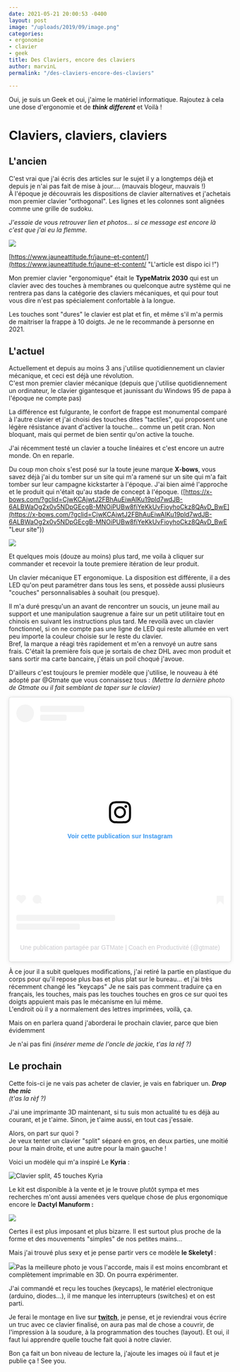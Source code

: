 ```yaml
---
date: 2021-05-21 20:00:53 -0400
layout: post
image: "/uploads/2019/09/image.png"
categories:
- ergonomie
- clavier
- geek
title: Des Claviers, encore des claviers
author: marvinL
permalink: "/des-claviers-encore-des-claviers"

---
```

Oui, je suis un Geek et oui, j'aime le matériel informatique. Rajoutez à cela une dose d'ergonomie et de **_think different_** et Voilà !

# Claviers, claviers, claviers

## L'ancien

C'est vrai que j'ai écris des articles sur le sujet il y a longtemps déjà et depuis je n'ai pas fait de mise à jour.… (mauvais blogeur, mauvais !)  
À l'époque je découvrais les dispositions de clavier alternatives et j'achetais mon premier clavier "orthogonal". Les lignes et les colonnes sont alignées comme une grille de sudoku.

_J'essaie de vous retrouver lien et photos… si ce message est encore là c'est que j'ai eu la flemme._

![](https://aaffmwcuen.cloudimg.io/width/1100/none/https://marvinl.com/cloud_images//uploads/2016/06/claviers.jpg)

[https://www.jauneattitude.fr/jaune-et-content/](https://www.jauneattitude.fr/jaune-et-content/ "L'article est dispo ici !")

Mon premier clavier "ergonomique" était le **TypeMatrix 2030** qui est un clavier avec des touches à membranes ou quelconque autre système qui ne rentrera pas dans la catégorie des claviers mécaniques, et qui pour tout vous dire n'est pas spécialement confortable à la longue.

Les touches sont "dures" le clavier est plat et fin, et même s'il m'a permis de maitriser la frappe à 10 doigts. Je ne le recommande à personne en 2021.

## L'actuel

Actuellement et depuis au moins 3 ans j'utilise quotidiennement un clavier mécanique, et ceci est déjà une révolution.  
C'est mon premier clavier mécanique (depuis que j'utilise quotidiennement un ordinateur, le clavier gigantesque et jaunissant du Windows 95 de papa à l'époque ne compte pas)

La différence est fulgurante, le confort de frappe est monumental comparé à l'autre clavier et j'ai choisi des touches dites "tactiles", qui proposent une légère résistance avant d'activer la touche… comme un petit cran. Non bloquant, mais qui permet de bien sentir qu'on active la touche.

J'ai récemment testé un clavier a touche linéaires et c'est encore un autre monde. On en reparle.

Du coup mon choix s'est posé sur la toute jeune marque **X-bows**, vous savez déjà j'ai du tomber sur un site qui m'a ramené sur un site qui m'a fait tomber sur leur campagne kickstarter à l'époque. J'ai bien aimé l'approche et le produit qui n'était qu'au stade de concept à l'époque.  ([https://x-bows.com/?gclid=CjwKCAjwtJ2FBhAuEiwAIKu19pld7wdJB-6ALBWaOg2x0v5NDpGEcgB-MNOiPUBw8fiYeKkUvFioyhoCkz8QAvD_BwE](https://x-bows.com/?gclid=CjwKCAjwtJ2FBhAuEiwAIKu19pld7wdJB-6ALBWaOg2x0v5NDpGEcgB-MNOiPUBw8fiYeKkUvFioyhoCkz8QAvD_BwE "Leur site"))

![](https://cdn.shopify.com/s/files/1/0014/7623/1237/files/lightup_nature_720x.png)

Et quelques mois (douze au moins) plus tard, me voila à cliquer sur commander et recevoir la toute premiere itération de leur produit.

Un clavier mécanique ET ergonomique. La disposition est différente, il a des LED qu'on peut paramétrer dans tous les sens, et possède aussi plusieurs "couches" personnalisables à souhait (ou presque).

Il m'a duré presqu'un an avant de rencontrer un soucis, un jeune mail au support et une manipulation saugrenue a faire sur un petit utilitaire tout en chinois en suivant les instructions plus tard. Me revoilà avec un clavier fonctionnel, si on ne compte pas une ligne de LED qui reste allumée en vert peu importe la couleur choisie sur le reste du clavier.  
Bref, la marque a réagi très rapidement et m'en a renvoyé un autre sans frais. C'était la première fois que je sortais de chez DHL avec mon produit et sans sortir ma carte bancaire, j'étais un poil choqué j'avoue.

D'ailleurs c'est toujours le premier modèle que j'utilise, le nouveau à été adopté par @Gtmate que vous connaissez tous : _(Mettre la dernière photo de Gtmate ou il fait semblant de taper sur le clavier)_

<blockquote class="instagram-media" data-instgrm-permalink="[https://www.instagram.com/p/CMVTw1JAJPi/?utm_source=ig_embed&amp;utm_campaign=loading](https://www.instagram.com/p/CMVTw1JAJPi/?utm_source=ig_embed&amp;utm_campaign=loading "https://www.instagram.com/p/CMVTw1JAJPi/?utm_source=ig_embed&amp;utm_campaign=loading")" data-instgrm-version="13" style=" background:#FFF; border:0; border-radius:3px; box-shadow:0 0 1px 0 rgba(0,0,0,0.5),0 1px 10px 0 rgba(0,0,0,0.15); margin: 1px; max-width:540px; min-width:326px; padding:0; width:99.375%; width:-webkit-calc(100% - 2px); width:calc(100% - 2px);"><div style="padding:16px;"> <a href="[https://www.instagram.com/p/CMVTw1JAJPi/?utm_source=ig_embed&amp;utm_campaign=loading](https://www.instagram.com/p/CMVTw1JAJPi/?utm_source=ig_embed&amp;utm_campaign=loading "https://www.instagram.com/p/CMVTw1JAJPi/?utm_source=ig_embed&amp;utm_campaign=loading")" style=" background:#FFFFFF; line-height:0; padding:0 0; text-align:center; text-decoration:none; width:100%;" target="_blank"> <div style=" display: flex; flex-direction: row; align-items: center;"> <div style="background-color: #F4F4F4; border-radius: 50%; flex-grow: 0; height: 40px; margin-right: 14px; width: 40px;"></div> <div style="display: flex; flex-direction: column; flex-grow: 1; justify-content: center;"> <div style=" background-color: #F4F4F4; border-radius: 4px; flex-grow: 0; height: 14px; margin-bottom: 6px; width: 100px;"></div> <div style=" background-color: #F4F4F4; border-radius: 4px; flex-grow: 0; height: 14px; width: 60px;"></div></div></div><div style="padding: 19% 0;"></div> <div style="display:block; height:50px; margin:0 auto 12px; width:50px;"><svg width="50px" height="50px" viewBox="0 0 60 60" version="1.1" xmlns="[https://www.w3.org/2000/svg](https://www.w3.org/2000/svg "https://www.w3.org/2000/svg")" xmlns:xlink="[https://www.w3.org/1999/xlink](https://www.w3.org/1999/xlink "https://www.w3.org/1999/xlink")"><g stroke="none" stroke-width="1" fill="none" fill-rule="evenodd"><g transform="translate(-511.000000, -20.000000)" fill="#000000"><g><path d="M556.869,30.41 C554.814,30.41 553.148,32.076 553.148,34.131 C553.148,36.186 554.814,37.852 556.869,37.852 C558.924,37.852 560.59,36.186 560.59,34.131 C560.59,32.076 558.924,30.41 556.869,30.41 M541,60.657 C535.114,60.657 530.342,55.887 530.342,50 C530.342,44.114 535.114,39.342 541,39.342 C546.887,39.342 551.658,44.114 551.658,50 C551.658,55.887 546.887,60.657 541,60.657 M541,33.886 C532.1,33.886 524.886,41.1 524.886,50 C524.886,58.899 532.1,66.113 541,66.113 C549.9,66.113 557.115,58.899 557.115,50 C557.115,41.1 549.9,33.886 541,33.886 M565.378,62.101 C565.244,65.022 564.756,66.606 564.346,67.663 C563.803,69.06 563.154,70.057 562.106,71.106 C561.058,72.155 560.06,72.803 558.662,73.347 C557.607,73.757 556.021,74.244 553.102,74.378 C549.944,74.521 548.997,74.552 541,74.552 C533.003,74.552 532.056,74.521 528.898,74.378 C525.979,74.244 524.393,73.757 523.338,73.347 C521.94,72.803 520.942,72.155 519.894,71.106 C518.846,70.057 518.197,69.06 517.654,67.663 C517.244,66.606 516.755,65.022 516.623,62.101 C516.479,58.943 516.448,57.996 516.448,50 C516.448,42.003 516.479,41.056 516.623,37.899 C516.755,34.978 517.244,33.391 517.654,32.338 C518.197,30.938 518.846,29.942 519.894,28.894 C520.942,27.846 521.94,27.196 523.338,26.654 C524.393,26.244 525.979,25.756 528.898,25.623 C532.057,25.479 533.004,25.448 541,25.448 C548.997,25.448 549.943,25.479 553.102,25.623 C556.021,25.756 557.607,26.244 558.662,26.654 C560.06,27.196 561.058,27.846 562.106,28.894 C563.154,29.942 563.803,30.938 564.346,32.338 C564.756,33.391 565.244,34.978 565.378,37.899 C565.522,41.056 565.552,42.003 565.552,50 C565.552,57.996 565.522,58.943 565.378,62.101 M570.82,37.631 C570.674,34.438 570.167,32.258 569.425,30.349 C568.659,28.377 567.633,26.702 565.965,25.035 C564.297,23.368 562.623,22.342 560.652,21.575 C558.743,20.834 556.562,20.326 553.369,20.18 C550.169,20.033 549.148,20 541,20 C532.853,20 531.831,20.033 528.631,20.18 C525.438,20.326 523.257,20.834 521.349,21.575 C519.376,22.342 517.703,23.368 516.035,25.035 C514.368,26.702 513.342,28.377 512.574,30.349 C511.834,32.258 511.326,34.438 511.181,37.631 C511.035,40.831 511,41.851 511,50 C511,58.147 511.035,59.17 511.181,62.369 C511.326,65.562 511.834,67.743 512.574,69.651 C513.342,71.625 514.368,73.296 516.035,74.965 C517.703,76.634 519.376,77.658 521.349,78.425 C523.257,79.167 525.438,79.673 528.631,79.82 C531.831,79.965 532.853,80.001 541,80.001 C549.148,80.001 550.169,79.965 553.369,79.82 C556.562,79.673 558.743,79.167 560.652,78.425 C562.623,77.658 564.297,76.634 565.965,74.965 C567.633,73.296 568.659,71.625 569.425,69.651 C570.167,67.743 570.674,65.562 570.82,62.369 C570.966,59.17 571,58.147 571,50 C571,41.851 570.966,40.831 570.82,37.631"></path></g></g></g></svg></div><div style="padding-top: 8px;"> <div style=" color:#3897f0; font-family:Arial,sans-serif; font-size:14px; font-style:normal; font-weight:550; line-height:18px;"> Voir cette publication sur Instagram</div></div><div style="padding: 12.5% 0;"></div> <div style="display: flex; flex-direction: row; margin-bottom: 14px; align-items: center;"><div> <div style="background-color: #F4F4F4; border-radius: 50%; height: 12.5px; width: 12.5px; transform: translateX(0px) translateY(7px);"></div> <div style="background-color: #F4F4F4; height: 12.5px; transform: rotate(-45deg) translateX(3px) translateY(1px); width: 12.5px; flex-grow: 0; margin-right: 14px; margin-left: 2px;"></div> <div style="background-color: #F4F4F4; border-radius: 50%; height: 12.5px; width: 12.5px; transform: translateX(9px) translateY(-18px);"></div></div><div style="margin-left: 8px;"> <div style=" background-color: #F4F4F4; border-radius: 50%; flex-grow: 0; height: 20px; width: 20px;"></div> <div style=" width: 0; height: 0; border-top: 2px solid transparent; border-left: 6px solid #f4f4f4; border-bottom: 2px solid transparent; transform: translateX(16px) translateY(-4px) rotate(30deg)"></div></div><div style="margin-left: auto;"> <div style=" width: 0px; border-top: 8px solid #F4F4F4; border-right: 8px solid transparent; transform: translateY(16px);"></div> <div style=" background-color: #F4F4F4; flex-grow: 0; height: 12px; width: 16px; transform: translateY(-4px);"></div> <div style=" width: 0; height: 0; border-top: 8px solid #F4F4F4; border-left: 8px solid transparent; transform: translateY(-4px) translateX(8px);"></div></div></div> <div style="display: flex; flex-direction: column; flex-grow: 1; justify-content: center; margin-bottom: 24px;"> <div style=" background-color: #F4F4F4; border-radius: 4px; flex-grow: 0; height: 14px; margin-bottom: 6px; width: 224px;"></div> <div style=" background-color: #F4F4F4; border-radius: 4px; flex-grow: 0; height: 14px; width: 144px;"></div></div></a><p style=" color:#c9c8cd; font-family:Arial,sans-serif; font-size:14px; line-height:17px; margin-bottom:0; margin-top:8px; overflow:hidden; padding:8px 0 7px; text-align:center; text-overflow:ellipsis; white-space:nowrap;"><a href="[https://www.instagram.com/p/CMVTw1JAJPi/?utm_source=ig_embed&amp;utm_campaign=loading](https://www.instagram.com/p/CMVTw1JAJPi/?utm_source=ig_embed&amp;utm_campaign=loading "https://www.instagram.com/p/CMVTw1JAJPi/?utm_source=ig_embed&amp;utm_campaign=loading")" style=" color:#c9c8cd; font-family:Arial,sans-serif; font-size:14px; font-style:normal; font-weight:normal; line-height:17px; text-decoration:none;" target="_blank">Une publication partagée par GTMate | Coach en Productivité (@gtmate)</a></p></div></blockquote> <script async src="//www.instagram.com/embed.js"></script>

À ce jour il a subit quelques modifications, j'ai retiré la partie en plastique du corps pour qu'il repose plus bas et plus plat sur le bureau… et j'ai très récemment changé les "keycaps" Je ne sais pas comment traduire ça en français, les touches, mais pas les touches touches en gros ce sur quoi tes doigts appuient mais pas le mécanisme en lui même.  
L'endroit où il y a normalement des lettres imprimées, voilà, ça.

Mais on en parlera quand j'aborderai le prochain clavier, parce que bien évidemment

Je n'ai pas fini _(insérer meme de l'oncle de jackie, t'as la rèf ?)_

## Le prochain

Cette fois-ci je ne vais pas acheter de clavier, je vais en fabriquer un. **_Drop the mic_**  
_(t'as la rèf ?)_

J'ai une imprimante 3D maintenant, si tu suis mon actualité tu es déjà au courant, et je t'aime. Sinon, je t'aime aussi, en tout cas j'essaie.

Alors, on part sur quoi ?  
Je veux tenter un clavier "split" séparé en gros, en deux parties, une moitié pour la main droite, et une autre pour la main gauche !

Voici un modèle qui m'a inspiré Le **Kyria** :

![Clavier split, 45 touches  Kyria](https://jasper.tandy.is/content/splitkb-kyria/_f1500/C85A34E3-4820-4F7F-918A-18278462BC1E.jpeg "Kyria Keyboard")

Le kit est disponible à la vente et je le trouve plutôt sympa et mes recherches m'ont aussi amenées vers quelque chose de plus ergonomique encore le **Dactyl Manuform :**

![](https://i.pinimg.com/originals/29/de/72/29de72381036f6a83b6472633b4d2bd1.png)

Certes il est plus imposant et plus bizarre. Il est surtout plus proche de la forme et des mouvements "simples" de nos petites mains…

Mais j'ai trouvé plus sexy et je pense partir vers ce modèle **le Skeletyl** :

![](https://bastardkb.com/wp-content/uploads/2021/04/image0.jpg)Pas la meilleure photo je vous l'accorde, mais il est moins encombrant et complètement imprimable en 3D. On pourra expérimenter.

J'ai commandé et reçu les touches (keycaps),  le matériel electronique (arduino, diodes…), il me manque les interrupteurs (switches) et on est parti.

Je ferai le montage en live sur [**twitch**](https://twitch.tv/macojaune "twitch"), je pense, et je reviendrai vous écrire un truc avec ce clavier finalisé, on aura pas mal de chose a couvrir, de l'impression à la soudure, à la programmation des touches (layout). Et oui, il faut lui apprendre quelle touche fait quoi à notre clavier.

Bon ça fait un bon niveau de lecture la, j'ajoute les images où il faut et je publie ça ! See you.